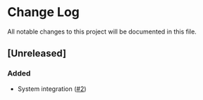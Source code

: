 # Change Log

All notable changes to this project will be documented in this file.

## [Unreleased]

### Added

* System integration ([#2](https://gitlab.com/veenj/alerter/issues/2))

